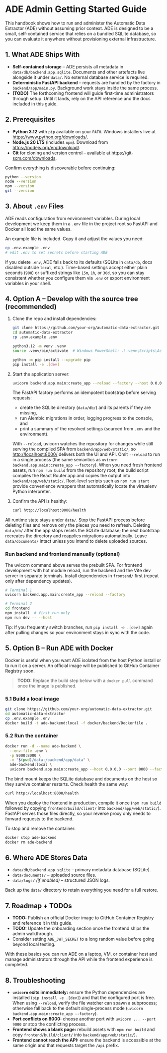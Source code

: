 # ADE Admin Getting Started Guide

This handbook shows how to run and administer the Automatic Data Extractor (ADE)
without assuming prior context. ADE is designed to be a small, self-contained
service that relies on a bundled SQLite database, so you can evaluate it
anywhere without provisioning external infrastructure.

## 1. What ADE Ships With
- **Self-contained storage** – ADE persists all metadata in
  `data/db/backend.app.sqlite`. Documents and other artefacts live alongside it
  under `data/`. No external database service is required.
- **Deterministic FastAPI backend** – requests are handled by the factory in
  `backend/app/main.py`. Background work stays inside the same process.
- **(TODO)** The forthcoming frontend will guide first-time administrators
  through setup. Until it lands, rely on the API reference and the docs
  included in this guide.


## 2. Prerequisites
- **Python 3.12** with `pip` available on your `PATH`. Windows installers live at
  <https://www.python.org/downloads/>.
- **Node.js 20 LTS** (includes `npm`). Download from
  <https://nodejs.org/en/download/>.
- **Git** for cloning and version control – available at
  <https://git-scm.com/downloads>.

Confirm everything is discoverable before continuing:

```bash
python --version
node --version
npm --version
git --version
```

## 3. About `.env` Files
ADE reads configuration from environment variables. During local development we
keep them in a `.env` file in the project root so FastAPI and Docker
all load the same values.

An example file is included. Copy it and adjust the values you need:

```bash
cp .env.example .env
# edit .env to set secrets before starting ADE
```

If you delete `.env`, ADE falls back to its defaults (SQLite in
`data/db`, docs disabled outside `local`, etc.). Time-based settings
accept either plain seconds (`900`) or suffixed strings like `15m`, `1h`, or
`30d`, so you can stay consistent whether you configure them via `.env` or
export environment variables in your shell.

## 4. Option A – Develop with the source tree (recommended)

1. Clone the repo and install dependencies:

   ```bash
   git clone https://github.com/your-org/automatic-data-extractor.git
   cd automatic-data-extractor
   cp .env.example .env

   python3.12 -m venv .venv
   source .venv/bin/activate  # Windows PowerShell: .\.venv\Scripts\Activate.ps1

   python -m pip install --upgrade pip
   pip install -e .[dev]
   ```

2. Start the application server:

   ```bash
   uvicorn backend.app.main:create_app --reload --factory --host 0.0.0.0 --port 8000
   ```

   The FastAPI factory performs an idempotent bootstrap before serving requests:

   - create the SQLite directory (`data/db/`) and its parents if they are missing,
   - run Alembic migrations in order, logging progress to the console, and
   - print a summary of the resolved settings (sourced from `.env` and the environment).

   With `--reload`, uvicorn watches the repository for changes while still serving the compiled SPA from `backend/app/web/static/`, so <http://localhost:8000/> delivers both the UI and API. Omit `--reload` to run in a single process (the same semantics as `uvicorn backend.app.main:create_app --factory`). When you need fresh frontend assets, run `npm run build` from the repository root; the build script compiles the React Router app and copies the output into `backend/app/web/static/`. Root-level scripts such as `npm run start` provide convenience wrappers that automatically locate the virtualenv Python interpreter.

3. Confirm the API is healthy:

   ```bash
   curl http://localhost:8000/health
   ```

All runtime state stays under `data/`. Stop the FastAPI process before deleting files and remove only the pieces you need to refresh. Deleting `data/db/` after the app stops resets the SQLite database; the next bootstrap recreates the directory and reapplies migrations automatically. Leave `data/documents/` intact unless you intend to delete uploaded sources.

### Run backend and frontend manually (optional)
The uvicorn command above serves the prebuilt SPA. For frontend development with hot module reload, run the backend and the Vite dev server in separate terminals. Install dependencies in `frontend/` first (repeat only after dependency updates).

```bash
# Terminal 1
uvicorn backend.app.main:create_app --reload --factory

# Terminal 2
cd frontend
npm install  # first run only
npm run dev -- --host
```

Tip: If you frequently switch branches, run `pip install -e .[dev]` again after pulling changes so your environment stays in sync with the code.

## 5. Option B – Run ADE with Docker
Docker is useful when you want ADE isolated from the host Python install or to
run it on a server. An official image will be published to GitHub Container
Registry soon.

> **TODO:** Replace the build step below with a `docker pull` command once the
> image is published.

### 5.1 Build a local image
```bash
git clone https://github.com/your-org/automatic-data-extractor.git
cd automatic-data-extractor
cp .env.example .env
docker build -t ade-backend:local -f docker/backend/Dockerfile .
```

### 5.2 Run the container
```bash
docker run -d --name ade-backend \
  --env-file .env \
  -p 8000:8000 \
  -v "$(pwd)/data:/backend/app/data" \
  ade-backend:local \
  uvicorn backend.app.main:create_app --host 0.0.0.0 --port 8000 --factory
```

The bind mount keeps the SQLite database and documents on the host so they
survive container restarts. Check health the same way:

```bash
curl http://localhost:8000/health
```

When you deploy the frontend in production, compile it once (`npm run build` followed by copying `frontend/build/client/` into `backend/app/web/static/`). FastAPI serves those files directly, so your reverse proxy only needs to forward requests to the backend.

To stop and remove the container:

```bash
docker stop ade-backend
docker rm ade-backend
```

## 6. Where ADE Stores Data
- `data/db/backend.app.sqlite` – primary metadata database (SQLite).
- `data/documents/` – uploaded source files.
- `data/logs/` *(if enabled)* – structured JSON logs.

Back up the `data/` directory to retain everything you need for a full
restore.

## 7. Roadmap + TODOs
- **TODO:** Publish an official Docker image to GitHub Container Registry and
  reference it in this guide.
- **TODO:** Update the onboarding section once the frontend ships the admin
  walkthrough.
- Consider setting `ADE_JWT_SECRET` to a long random value before going
  beyond local testing.

With these basics you can run ADE on a laptop, VM, or container host and manage
administrators through the API while the frontend experience is completed.

## 8. Troubleshooting
- **`uvicorn` exits immediately:** ensure the Python dependencies are installed (`pip install -e .[dev]`) and that the configured port is free. When using `--reload`, verify the file watcher can spawn a subprocess; otherwise fall back to the default single-process mode (`uvicorn backend.app.main:create_app --factory`).
- **Port conflicts on 8000:** choose another port with `uvicorn ... --port 9000` or stop the conflicting process.
- **Frontend shows a blank page:** rebuild assets with `npm run build` and copy `frontend/build/client/` into `backend/app/web/static/`).
- **Frontend cannot reach the API:** ensure the backend is accessible at the same origin and that requests target the `/api` prefix.
